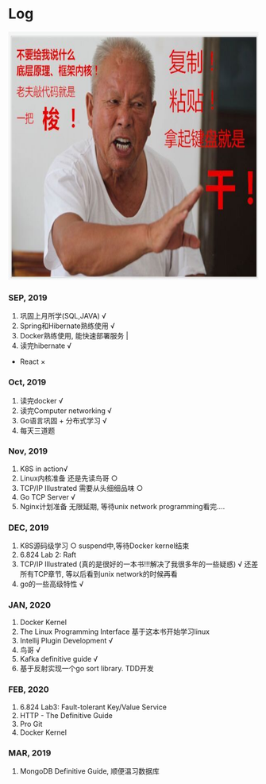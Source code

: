 # Log

<div align=center>
<img src="https://github.com/zzzyyyxxxmmm/basics/blob/master/image/1.png" width="700" height="500">
</div>

### SEP, 2019
1. 巩固上月所学(SQL,JAVA) √
2. Spring和Hibernate熟练使用 √
3. Docker熟练使用, 能快速部署服务 |
4. 读完hibernate √
* React ×

### Oct, 2019
1. 读完docker √
2. 读完Computer networking √
3. Go语言巩固 + 分布式学习 √
4. 每天三道题

### Nov, 2019
1. K8S in action√
2. Linux内核准备 还是先读鸟哥 ○
3. TCP/IP Illustrated 需要从头细细品味 ○
4. Go TCP Server √
5. Nginx计划准备 无限延期, 等待unix network programming看完....

### DEC, 2019
1. K8S源码级学习 ○ suspend中,等待Docker kernel结束
2. 6.824 Lab 2: Raft
3. TCP/IP Illustrated (真的是很好的一本书!!!解决了我很多年的一些疑惑) √ 还差所有TCP章节, 等以后看到unix network的时候再看
4. go的一些高级特性 √ 

### JAN, 2020
1. Docker Kernel 
2. The Linux Programming Interface 基于这本书开始学习linux
3. Intellij Plugin Development √
4. 鸟哥 √
5. Kafka definitive guide √
6. 基于反射实现一个go sort library. TDD开发

### FEB, 2020
1. 6.824 Lab3: Fault-tolerant Key/Value Service
2. HTTP - The Definitive Guide
3. Pro Git
4. Docker Kernel 

### MAR, 2019
1. MongoDB Definitive Guide, 顺便温习数据库